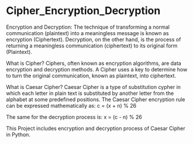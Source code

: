 # Cipher_Encryption_Decryption

Encryption and Decryption: The technique of transforming a normal communication (plaintext) into a meaningless message is known as encryption (Ciphertext). Decryption, on the other hand, is the process of returning a meaningless communication (ciphertext) to its original form (Plaintext).

What is Cipher?
Ciphers, often known as encryption algorithms, are data encryption and decryption methods. A Cipher uses a key to determine how to turn the original communication, known as plaintext, into ciphertext. 

What is Caesar Cipher?
Caesar Cipher is a type of substitution cypher in which each letter in plain text is substituted by another letter from the alphabet at some predefined positions.
The Caesar Cipher encryption rule can be expressed mathematically as: 
c = (x + n) % 26

The same for the decryption process is: 
x = (c - n) % 26

This Project includes encryption and decryption process of Caesar Cipher in Python. 


